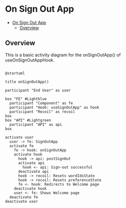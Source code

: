 # On Sign Out App

<!-- TOC -->

- [On Sign Out App](#on-sign-out-app)
  - [Overview](#overview)

<!-- /TOC -->

## Overview
This is a basic activity diagram for the onSignOutApp() of useOnSignOutAppHook.


```plantuml

@startuml

title onSignOutApp()

participant "End User" as user

box "FE" #Lightblue
  participant "Component" as fe
  participant "Hook: useSignOutApp" as hook
  participant "Recoil" as recoil
box
box "API" #Lightgreen
  participant "API" as api
box

activate user
  user -> fe: SignOutApp
  activate fe
    fe -> hook: onSignOutApp
    activate hook
      hook -> api: postSignOut
      activate api
        hook <- api: Sign-out successful
      deactivate api
      hook -> recoil: Resets wordIdsState
      hook -> recoil: Resets preferenceState
      fe <- hook: Redirects to Welcome page
    deactivate hook
    user <- fe: Shows Welcome page
  deactivate fe
deactivate user
    